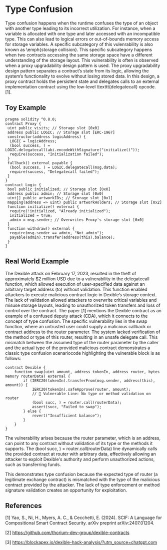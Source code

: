 # Type Confusion
Type confusion happens when the runtime confuses the type of an object with another type leading to its incorrect utilization. For instance, when a variable is allocated with one type and later accessed with an incompatible type. This can also lead to logical errors or out-of-bounds memory access for storage variables. A specific subcategory of this vulenrability is also known as \emph{storage collision}. This specific subcategory happens when two contracts accessing the same storage space have a different understanding of the storage layout. This vulnerability is often is observed when a proxy upgradability design pattern is used. 
The proxy upgradability design pattern separates a contract’s state from its logic, allowing the system’s functionality to evolve without losing stored data. In this design, a proxy contract holds the persistent state and delegates calls to an external implementation contract using the low-level \texttt{delegatecall} opcode. [1].
## Toy Example
```Solidity
pragma solidity ^0.8.0;
contract Proxy {
 uint public visits; // Storage slot [0x0]
 address public LOGIC; // Storage slot [ERC-1967]
 constructor(address logicAddress) {
  LOGIC = logicAddress;
  (bool success, ) = LOGIC.delegatecall(abi.encodeWithSignature("initialize()"));
  require(success, "Initialization failed");
 }
 fallback() external payable {
  (bool success, ) = LOGIC.delegatecall(msg.data);
  require(success, "Delegatecall failed");
 }
}
contract Logic {
 bool public initialized; // Storage slot [0x0]
 address public admin; // Storage slot [0x0]
 uint[] public artworkIDs; // Storage slot [0x1]
 mapping(address => uint) public artworkHolders; // Storage slot [0x2]
 function initialize() external {
  require(!initialized, "Already initialized");
  initialized = true;
  admin = msg.sender; // Overwrites Proxy's storage slot [0x0]
 }
 function withdraw() external {
  require(msg.sender == admin, "Not admin");
  payable(admin).transfer(address(this).balance);
 }
}
```

## Real World Example
The Dexible attack on February 17, 2023, resulted in the theft of approximately $2 million USD due to a vulnerability in the delegatecall function, which allowed execution of user-specified data against an arbitrary target address (to) without validation. This function enabled attackers to execute malicious contract logic in Dexible’s storage context. The lack of validation allowed attackers to overwrite critical variables and misuse storage layouts, leading to unauthorized token transfers and loss of control over the contract.
The paper [1] mentions the Dexible contract as an example of a confused deputy attack (CDA), which it connects to the concept of type confusion. The specific vulnerability lies in the swap function, where an untrusted user could supply a malicious callback or contract address to the router parameter. The system lacked verification of the method or type of this router, resulting in an unsafe delegate call. This mismatch between the assumed type of the router parameter by the caller and the actual type of the provided malicious contract demonstrates a classic type confusion scenariocode highlighting the vulnerable block is as follows:
```Solidity
contract Dexible {
    function swap(uint amount, address tokenIn, address router, bytes memory routerData) external {
        if (IERC20(tokenIn).transferFrom(msg.sender, address(this), amount)) {
            IERC20(tokenIn).safeApprove(router, amount);
            // 🔴 Vulnerable Line: No type or method validation on router
            (bool succ, ) = router.call(routerData);
            assert(succ, "Failed to swap");
        } else {
            revert("Insufficient balance");
        }
    }
}
```
The vulnerability arises because the router parameter, which is an address, can point to any contract without validation of its type or the methods it supports. The (bool succ, ) = router.call(routerData) line dynamically calls the provided contract at router with arbitrary data, effectively allowing an attacker to exploit Dexible's authority and perform unauthorized actions, such as transferring funds.

This demonstrates type confusion because the expected type of router (a legitimate exchange contract) is mismatched with the type of the malicious contract provided by the attacker. The lack of type enforcement or method signature validation creates an opportunity for exploitation.

## References
[1] Yao, S., Ni, H., Myers, A. C., & Cecchetti, E. (2024). SCIF: A Language for Compositional Smart Contract Security. arXiv preprint arXiv:2407.01204.

[2] https://github.com/thorium-dev-group/dexible-contracts

[3] https://blockapex.io/dexible-hack-analysis/?utm_source=chatgpt.com


